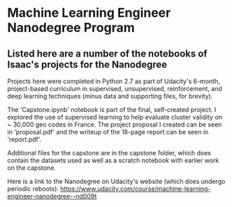 # Machine Learning Engineer Nanodegree Program
## Listed here are a number of the notebooks of Isaac's projects for the Nanodegree

Projects here were completed in Python 2.7 as part of Udacity's 6-month, project-based curriculum in supervised, unsupervised, reinforcement, and deep learning techniques (minus data and supporting files, for brevity). 

The 'Capstone.ipynb' notebook is part of the final, self-created project. I explored the use of supervised learning to help evaluate cluster validity on ~ 30,000 geo codes in France. The project proposal I created can be seen in 'proposal.pdf' and the writeup of the 18-page report can be seen in 'report.pdf'.

Additional files for the capstone are in the capstone folder, which does contain the datasets used as well as a scratch notebook with earlier work on the capstone. 

Here is a link to the Nanodegree on Udacity's website (which does undergo periodic reboots):
https://www.udacity.com/course/machine-learning-engineer-nanodegree--nd009t
